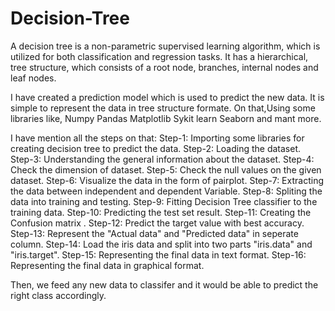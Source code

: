 # Decision-Tree


A decision tree is a non-parametric supervised learning algorithm, which is utilized for both classification and regression tasks. 
It has a hierarchical, tree structure, which consists of a root node, branches, internal nodes and leaf nodes.

I have created a prediction model which is used to predict the new data. It is simple to represent the data in tree structure formate.
On that,Using some libraries like,
Numpy 
Pandas
Matplotlib
Sykit learn
Seaborn and mant more.

I have mention all the steps on that:
Step-1: Importing some libraries for creating decision tree to predict the data. 
Step-2: Loading the dataset.
Step-3: Understanding the general information about the dataset.
Step-4: Check the dimension of dataset.
Step-5: Check the null values on the given dataset.
Step-6: Visualize the data in the form of pairplot.
Step-7: Extracting the data between independent and dependent Variable.
Step-8: Spliting the data into training and testing.
Step-9: Fitting Decision Tree classifier to the training data.
Step-10: Predicting the test set result.
Step-11: Creating the Confusion matrix .
Step-12: Predict the target value with best accuracy.
Step-13: Represent the "Actual data"  and "Predicted data" in seperate column.
Step-14: Load the iris data and split into two parts "iris.data" and "iris.target".
Step-15: Representing the final data in text format.
Step-16: Representing the final data in graphical format.

Then, we feed any new data to classifer and it would be able to predict the right class accordingly.  
